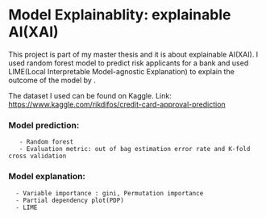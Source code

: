 # Model Explainablity: explainable AI(XAI)
This project is part of my master thesis and it is about explainable AI(XAI). I used random forest model to 
predict risk applicants for a bank and used LIME(Local Interpretable Model-agnostic Explanation) to explain the outcome of the model by .

The dataset I used can be found on Kaggle.
Link: https://www.kaggle.com/rikdifos/credit-card-approval-prediction

### Model prediction: 
       - Random forest
       - Evaluation metric: out of bag estimation error rate and K-fold cross validation
      
### Model explanation:
      - Variable importance : gini, Permutation importance
      - Partial dependency plot(PDP) 
      - LIME
